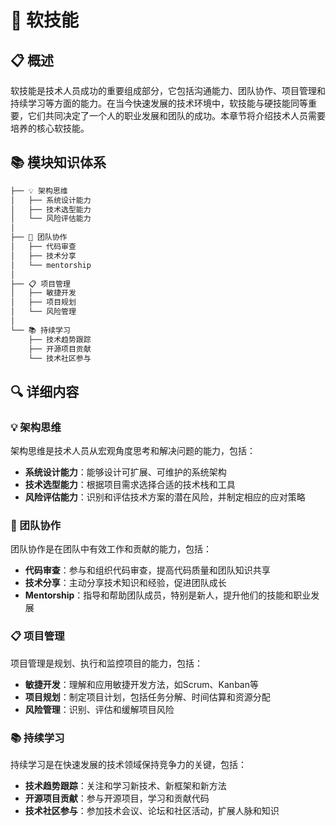 # 🧠 软技能

## 📋 概述

软技能是技术人员成功的重要组成部分，它包括沟通能力、团队协作、项目管理和持续学习等方面的能力。在当今快速发展的技术环境中，软技能与硬技能同等重要，它们共同决定了一个人的职业发展和团队的成功。本章节将介绍技术人员需要培养的核心软技能。

## 📚 模块知识体系

```markdown
├── 💡 架构思维
│   ├── 系统设计能力
│   ├── 技术选型能力
│   └── 风险评估能力
│
├── 👥 团队协作
│   ├── 代码审查
│   ├── 技术分享
│   └── mentorship
│
├── 📋 项目管理
│   ├── 敏捷开发
│   ├── 项目规划
│   └── 风险管理
│
└── 📚 持续学习
    ├── 技术趋势跟踪
    ├── 开源项目贡献
    └── 技术社区参与
```

## 🔍 详细内容

### 💡 架构思维

架构思维是技术人员从宏观角度思考和解决问题的能力，包括：

- **系统设计能力**：能够设计可扩展、可维护的系统架构
- **技术选型能力**：根据项目需求选择合适的技术栈和工具
- **风险评估能力**：识别和评估技术方案的潜在风险，并制定相应的应对策略

### 👥 团队协作

团队协作是在团队中有效工作和贡献的能力，包括：

- **代码审查**：参与和组织代码审查，提高代码质量和团队知识共享
- **技术分享**：主动分享技术知识和经验，促进团队成长
- **Mentorship**：指导和帮助团队成员，特别是新人，提升他们的技能和职业发展

### 📋 项目管理

项目管理是规划、执行和监控项目的能力，包括：

- **敏捷开发**：理解和应用敏捷开发方法，如Scrum、Kanban等
- **项目规划**：制定项目计划，包括任务分解、时间估算和资源分配
- **风险管理**：识别、评估和缓解项目风险

### 📚 持续学习

持续学习是在快速发展的技术领域保持竞争力的关键，包括：

- **技术趋势跟踪**：关注和学习新技术、新框架和新方法
- **开源项目贡献**：参与开源项目，学习和贡献代码
- **技术社区参与**：参加技术会议、论坛和社区活动，扩展人脉和知识
